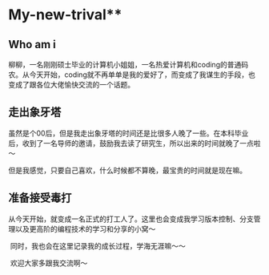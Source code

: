 # My-new-trival**

## Who am i

​    柳柳，一名刚刚硕士毕业的计算机小姐姐，一名热爱计算机和coding的普通码农。从今天开始，coding就不再单单是我的爱好了，而变成了我谋生的手段，也变成了跟各位大佬愉快交流的一个话题。

## 走出象牙塔

​    虽然是个00后，但是我走出象牙塔的时间还是比很多人晚了一些。在本科毕业后，收到了一名导师的邀请，鼓励我去读了研究生，所以出来的时间就晚了一点啦～

​    但是我感觉，只要自己喜欢，什么时候都不算晚，最宝贵的时间就是现在嘛。

## 准备接受毒打

​    从今天开始，就变成一名正式的打工人了。这里也会变成我学习版本控制、分支管理以及更高阶的编程技术的学习和分享的小窝～

​    同时，我也会在这里记录我的成长过程，学海无涯嘛～～



​    欢迎大家多跟我交流啊～

